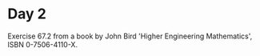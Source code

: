 # Day 2
Exercise 67.2 from a book by John Bird
'Higher Engineering Mathematics', ISBN 0-7506-4110-X.
